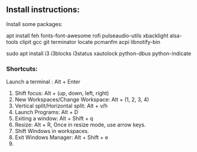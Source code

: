 ## Install instructions:

Install some packages:

apt install feh fonts-font-awesome rofi pulseaudio-utils xbacklight alsa-tools clipit gcc git terminator locate pcmanfm acpi libnotify-bin

sudo apt install i3 i3blocks i3status xautolock python-dbus python-indicate

### Shortcuts:
Launch a terminal : Alt + Enter
1. Shift focus: Alt + (up, down, left, right)
2. New Workspaces/Change Workspace: Alt + (1, 2, 3, 4)
3. Vertical split/Horizontal split: Alt + v/h
4. Launch Programs: Alt + D
5. Exiting a window: Alt + Shift + q
6. Resize: Alt  + R, Once in resize mode, use arrow keys.
7. Shift Windows in workspaces.
8. Exit Windows Manager: Alt + Shift + e
9. 

